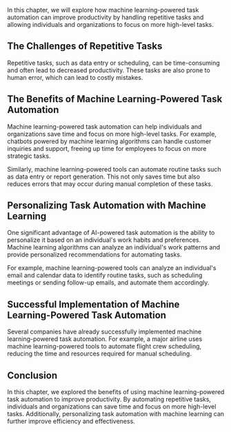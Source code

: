 
In this chapter, we will explore how machine learning-powered task automation can improve productivity by handling repetitive tasks and allowing individuals and organizations to focus on more high-level tasks.

The Challenges of Repetitive Tasks
----------------------------------

Repetitive tasks, such as data entry or scheduling, can be time-consuming and often lead to decreased productivity. These tasks are also prone to human error, which can lead to costly mistakes.

The Benefits of Machine Learning-Powered Task Automation
--------------------------------------------------------

Machine learning-powered task automation can help individuals and organizations save time and focus on more high-level tasks. For example, chatbots powered by machine learning algorithms can handle customer inquiries and support, freeing up time for employees to focus on more strategic tasks.

Similarly, machine learning-powered tools can automate routine tasks such as data entry or report generation. This not only saves time but also reduces errors that may occur during manual completion of these tasks.

Personalizing Task Automation with Machine Learning
---------------------------------------------------

One significant advantage of AI-powered task automation is the ability to personalize it based on an individual's work habits and preferences. Machine learning algorithms can analyze an individual's work patterns and provide personalized recommendations for automating tasks.

For example, machine learning-powered tools can analyze an individual's email and calendar data to identify routine tasks, such as scheduling meetings or sending follow-up emails, and automate them accordingly.

Successful Implementation of Machine Learning-Powered Task Automation
---------------------------------------------------------------------

Several companies have already successfully implemented machine learning-powered task automation. For example, a major airline uses machine learning-powered tools to automate flight crew scheduling, reducing the time and resources required for manual scheduling.

Conclusion
----------

In this chapter, we explored the benefits of using machine learning-powered task automation to improve productivity. By automating repetitive tasks, individuals and organizations can save time and focus on more high-level tasks. Additionally, personalizing task automation with machine learning can further improve efficiency and effectiveness.
